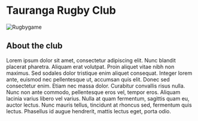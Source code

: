 # Tauranga Rugby Club
![Rugbygame](https://d2gg9evh47fn9z.cloudfront.net/800px_COLOURBOX4830875.jpg)


## About the club

Lorem ipsum dolor sit amet, consectetur adipiscing elit. Nunc blandit placerat pharetra. Aliquam erat volutpat. Proin aliquet vitae nibh non maximus. Sed sodales dolor tristique enim aliquet consequat. Integer lorem ante, euismod nec pellentesque ut, accumsan quis elit. Donec sed consectetur enim. Etiam nec massa dolor. Curabitur convallis risus nulla. Nunc non ante commodo, pellentesque eros vel, tempor eros. Aliquam lacinia varius libero vel varius. Nulla at quam fermentum, sagittis quam eu, auctor lectus. Nunc mauris tellus, tincidunt at rhoncus 
sed, fermentum quis lectus. Phasellus id augue hendrerit, mattis lectus eget, porta odio.
